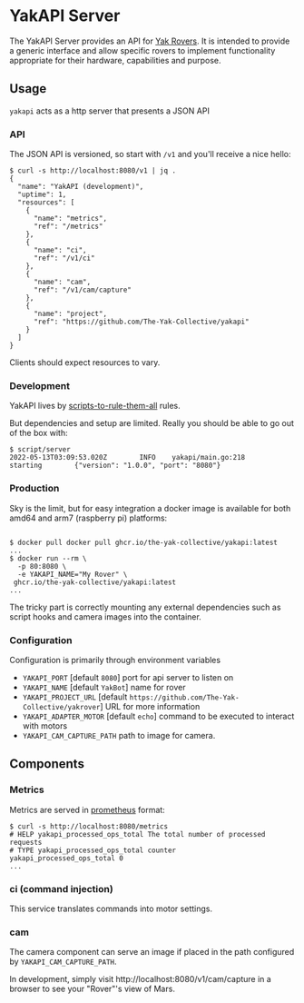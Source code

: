 # YakAPI Server

The YakAPI Server provides an API for [Yak
Rovers](https://github.com/The-Yak-Collective/yakrover). It is intended to
provide a generic interface and allow specific rovers to implement functionality
appropriate for their hardware, capabilities and purpose.

## Usage

`yakapi` acts as a http server that presents a JSON API

### API

The JSON API is versioned, so start with `/v1` and you'll receive a nice hello:

```ShellSession
$ curl -s http://localhost:8080/v1 | jq .
{
  "name": "YakAPI (development)",
  "uptime": 1,
  "resources": [
    {
      "name": "metrics",
      "ref": "/metrics"
    },
    {
      "name": "ci",
      "ref": "/v1/ci"
    },
    {
      "name": "cam",
      "ref": "/v1/cam/capture"
    },
    {
      "name": "project",
      "ref": "https://github.com/The-Yak-Collective/yakapi"
    }
  ]
}
```

Clients should expect resources to vary.

### Development

YakAPI lives by [scripts-to-rule-them-all](https://github.com/github/scripts-to-rule-them-all) rules.

But dependencies and setup are limited. Really you should be able to go out of the box with:

```ShellSession
$ script/server
2022-05-13T03:09:53.020Z        INFO    yakapi/main.go:218      starting        {"version": "1.0.0", "port": "8080"}
```

### Production

Sky is the limit, but for easy integration a docker image is available for both
amd64 and arm7 (raspberry pi) platforms:

```ShellSession

$ docker pull docker pull ghcr.io/the-yak-collective/yakapi:latest
...
$ docker run --rm \
  -p 80:8080 \
  -e YAKAPI_NAME="My Rover" \
 ghcr.io/the-yak-collective/yakapi:latest
...
```

The tricky part is correctly mounting any external dependencies such as
script hooks and camera images into the container.

### Configuration

Configuration is primarily through environment variables

* `YAKAPI_PORT` [default `8080`] port for api server to listen on
* `YAKAPI_NAME` [default `YakBot`] name for rover 
* `YAKAPI_PROJECT_URL` [default `https://github.com/The-Yak-Collective/yakrover`] URL for more information
* `YAKAPI_ADAPTER_MOTOR` [default `echo`] command to be executed to interact with motors
* `YAKAPI_CAM_CAPTURE_PATH` path to image for camera.

## Components

### Metrics

Metrics are served in [prometheus](https://prometheus.io) format:

```ShellSession
$ curl -s http://localhost:8080/metrics
# HELP yakapi_processed_ops_total The total number of processed requests
# TYPE yakapi_processed_ops_total counter
yakapi_processed_ops_total 0
...

```

### ci (command injection)

This service translates commands into motor settings. 

### cam

The camera component can serve an image if placed in the path configured by
`YAKAPI_CAM_CAPTURE_PATH`.

In development, simply visit http://localhost:8080/v1/cam/capture in a browser
to see your "Rover"'s view of Mars.
